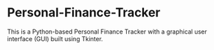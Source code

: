 # Personal-Finance-Tracker
This is a Python-based Personal Finance Tracker with a graphical user interface (GUI) built using Tkinter.
